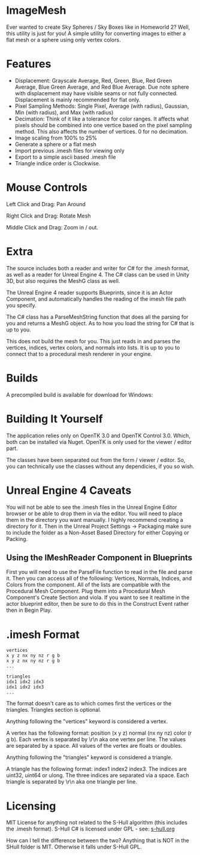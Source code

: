 ImageMesh
==========

Ever wanted to create Sky Spheres / Sky Boxes like in Homeworld 2? Well, this utility is just for you!
A simple utility for converting images to either a flat mesh or a sphere using only vertex colors.

Features
=========
* Displacement: Grayscale Average, Red, Green, Blue, Red Green Average, Blue Green Average, and Red Blue Average. Due note sphere with displacement may have visible seams or not fully connected. Displacement is mainly recommended for flat only.
* Pixel Sampling Methods: Single Pixel, Average (with radius), Gaussian, Min (with radius), and Max (with radius)
* Decimation: Think of it like a tolerance for color ranges. It affects what pixels should be combined into one vertice based on the pixel sampling method. This also affects the number of vertices. 0 for no decimation.
* Image scaling from 100% to 25%
* Generate a sphere or a flat mesh
* Import previous .imesh files for viewing only
* Export to a simple ascii based .imesh file 
* Triangle indice order is Clockwise.

Mouse Controls
=================
Left Click and Drag: Pan Around

Right Click and Drag: Rotate Mesh

Middle Click and Drag: Zoom in / out.

Extra
======
The source includes both a reader and writer for C# for the .imesh format, as well as a reader for Unreal Engine 4. The C# class can be used in Unity 3D, but also requires the MeshG class as well. 

The Unreal Engine 4 reader supports Blueprints, since it is an Actor Component, and automatically handles the reading of the imesh file path you specify.

The C# class has a ParseMeshString function that does all the parsing for you and returns a MeshG object. As to how you load the string for C# that is up to you.

This does not build the mesh for you. This just reads in and parses the vertices, indices, vertex colors, and normals into lists. It is up to you to connect that to a procedural mesh renderer in your engine.

Builds
=======
A precompiled build is available for download for Windows: 

Building It Yourself
=====================
The application relies only on OpenTK 3.0 and OpenTK Control 3.0. Which, both can be installed via Nuget. OpenTK is only used for the viewer / editor part.

The classes have been separated out from the form / viewer / editor. So, you can technically use the classes without any dependicies, if you so wish.

Unreal Engine 4 Caveats
=========================
You will not be able to see the .imesh files in the Unreal Engine Editor browser or be able to drop them in via the editor. You will need to place them in the directory you want manually. I highly recommend creating a directory for it. Then in the Unreal Project Settings -> Packaging make sure to include the folder as a Non-Asset Based Directory for either Copying or Packing.

Using the IMeshReader Component in Blueprints
-----
First you will need to use the ParseFile function to read in the file and parse it. Then you can access all of the following: Vertices, Normals, Indices, and Colors from the component. All of the lists are compatible with the Procedural Mesh Component. Plug them into a Procedural Mesh Component's Create Section and viola. If you want to see it realtime in the actor blueprint editor, then be sure to do this in the Construct Event rather then in Begin Play.

.imesh Format
================

```
vertices
x y z nx ny nz r g b
x y z nx ny nz r g b
...

triangles
idx1 idx2 idx3
idx1 idx2 idx3
...

```

The format doesn't care as to which comes first the vertices or the triangles. Triangles section is optional.

Anything following the "vertices" keyword is considered a vertex.

A vertex has the following format: position (x y z) normal (nx ny nz) color (r g b). Each vertex is separated by \r\n aka one vertex per line. The values are separated by a space. All values of the vertex are floats or doubles. 

Anything following the "triangles" keyword is considered a triangle.

A triangle has the following format: index1 index2 index3. The indices are uint32, uint64 or ulong. The three indices are separated via a space. Each triangle is separated by \r\n aka one triangle per line.

Licensing
==========
MIT License for anything not related to the S-Hull algorithm (this includes the .imesh format). S-Hull C# is licensed under GPL - see: [s-hull.org](http://s-hull.org)

How can I tell the difference between the two? Anything that is NOT in the SHull folder is MIT. Otherwise it falls under S-Hull GPL.